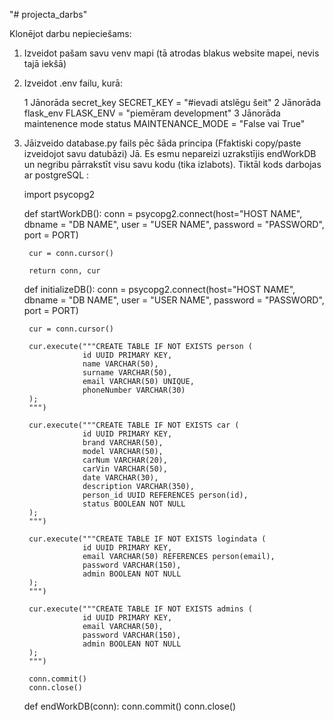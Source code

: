 "# projecta_darbs" 

Klonējot darbu nepieciešams:

1. Izveidot pašam savu venv mapi (tā atrodas blakus website mapei, nevis tajā iekšā)

2. Izveidot .env failu, kurā:

    1 Jānorāda secret_key 
        SECRET_KEY = "#ievadi atslēgu šeit"
    2 Jānorāda flask_env
        FLASK_ENV = "piemēram development"
    3 Jānorāda maintenence mode status
        MAINTENANCE_MODE = "False vai True"

3. Jāizveido database.py fails pēc šāda principa (Ffaktiski copy/paste izveidojot savu datubāzi) Jā. Es esmu nepareizi uzrakstījis endWorkDB un negribu pārrakstīt visu savu kodu (tika izlabots). Tiktāl kods darbojas ar postgreSQL :

    import psycopg2

    def startWorkDB():
        conn = psycopg2.connect(host="HOST NAME", 
                                dbname = "DB NAME", 
                                user = "USER NAME",
                                password = "PASSWORD",
                                port = PORT)
        
        cur = conn.cursor()

        return conn, cur

    def initializeDB():
        conn = psycopg2.connect(host="HOST NAME", 
                                dbname = "DB NAME", 
                                user = "USER NAME",
                                password = "PASSWORD",
                                port = PORT)

        cur = conn.cursor()

        cur.execute("""CREATE TABLE IF NOT EXISTS person (
                    id UUID PRIMARY KEY,
                    name VARCHAR(50),
                    surname VARCHAR(50),
                    email VARCHAR(50) UNIQUE,
                    phoneNumber VARCHAR(30)
        );
        """)

        cur.execute("""CREATE TABLE IF NOT EXISTS car (
                    id UUID PRIMARY KEY,
                    brand VARCHAR(50),
                    model VARCHAR(50),
                    carNum VARCHAR(20),
                    carVin VARCHAR(50),
                    date VARCHAR(30),
                    description VARCHAR(350),
                    person_id UUID REFERENCES person(id),
                    status BOOLEAN NOT NULL
        );
        """)

        cur.execute("""CREATE TABLE IF NOT EXISTS logindata (
                    id UUID PRIMARY KEY,
                    email VARCHAR(50) REFERENCES person(email),
                    password VARCHAR(150),
                    admin BOOLEAN NOT NULL
        );
        """)

        cur.execute("""CREATE TABLE IF NOT EXISTS admins (
                    id UUID PRIMARY KEY,
                    email VARCHAR(50),
                    password VARCHAR(150),
                    admin BOOLEAN NOT NULL
        );
        """)

        conn.commit()
        conn.close()

    def endWorkDB(conn):
        conn.commit()
        conn.close()
    